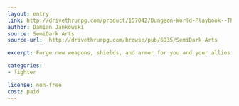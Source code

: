 ```yaml
---
layout: entry
link: http://drivethrurpg.com/product/157042/Dungeon-World-Playbook--The-Master-Blacksmith-Warrior---Fighter-Trope
author: Damian Jankowski
source: SemiDark Arts
source-url:  http://drivethrurpg.com/browse/pub/6935/SemiDark-Arts

excerpt: Forge new weapons, shields, and armor for you and your allies with modification that bolster your abilities to rule the battlefield.

categories:
- fighter

license: non-free
cost: paid
---
```


